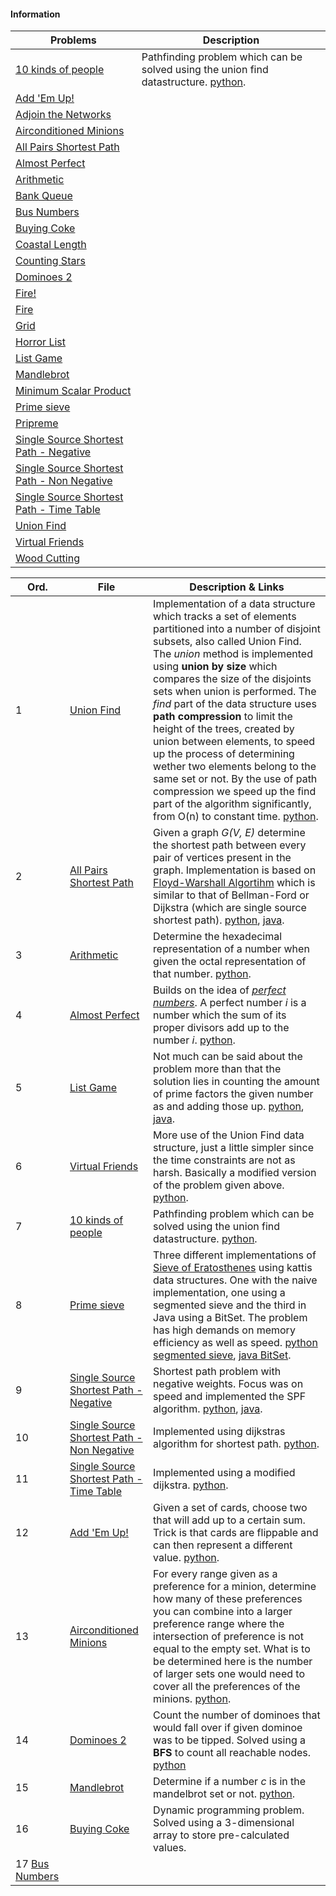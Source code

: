 #### Information
| Problems                                                                                     | Description |
| ---------------------------------------------------------------------------------------------| ----------- |
| [10 kinds of people](https://open.kattis.com/problems/10kindsofpeople)                       |     Pathfinding problem which can be solved using the union find datastructure.  [python](https://github.com/fr3632ho/kattis/blob/master/10-kinds-of-people/10_kinds_of_people.py).        |
| [Add 'Em Up!](https://open.kattis.com/problems/addemup)                                      |             |
| [Adjoin the Networks](https://open.kattis.com/problems/adjoin)                               |             |
| [Airconditioned Minions](https://open.kattis.com/problems/airconditioned)                    |             |
| [All Pairs Shortest Path](https://open.kattis.com/problems/allpairspath)                     |             |
| [Almost Perfect](https://open.kattis.com/problems/almostperfect)                             |             |
| [Arithmetic](https://open.kattis.com/problems/arithmetic)                                    |             |
| [Bank Queue](https://open.kattis.com/problems/bank)                                          |             |
| [Bus Numbers](https://open.kattis.com/problems/busnumbers2)                                  |             |
| [Buying Coke](https://github.com/fr3632ho/kattis/blob/master/buying-coke/buying\_coke.py)    |             |
| [Coastal Length](https://open.kattis.com/problems/coast)                                     |             |
| [Counting Stars](https://open.kattis.com/problems/countingstars)                             |             |
| [Dominoes 2](https://open.kattis.com/problems/dominoes2)                                     |             |
| [Fire!](https://open.kattis.com/problems/fire3)                                              |             |
| [Fire](https://open.kattis.com/problems/fire2)                                               |             |
| [Grid](https://open.kattis.com/problems/grid)                                                |             |
| [Horror List](https://open.kattis.com/problems/horror)                                       |             |
| [List Game](https://open.kattis.com/problems/listgame)                                       |             |
| [Mandlebrot](https://open.kattis.com/problems/mandelbrot)                                    |             |
| [Minimum Scalar Product](https://open.kattis.com/problems/minimumscalar)                     |             |
| [Prime sieve](https://open.kattis.com/problems/primesieve)                                   |             |
| [Pripreme](https://open.kattis.com/problems/pripreme)                                        |             |
| [Single Source Shortest Path - Negative](https://open.kattis.com/problems/shortestpath3)     |             |
| [Single Source Shortest Path - Non Negative](https://open.kattis.com/problems/shortestpath1) |             |
| [Single Source Shortest Path - Time Table](https://open.kattis.com/problems/shortestpath2)   |             |
| [Union Find](https://open.kattis.com/problems/unionfind)                                     |             |
| [Virtual Friends](https://open.kattis.com/problems/virtualfriends)                           |             |
| [Wood Cutting](https://open.kattis.com/problems/woodcutting) 



| Ord. | File                                                                                         | Description & Links                                                                                                                                                                                                                                                                                                                                                                                                                                                                                                                                                                                                                                                                                             |
| ---- | -------------------------------------------------------------------------------------------- | --------------------------------------------------------------------------------------------------------------------------------------------------------------------------------------------------------------------------------------------------------------------------------------------------------------------------------------------------------------------------------------------------------------------------------------------------------------------------------------------------------------------------------------------------------------------------------------------------------------------------------------------------------------------------------------------------------------- |
| 1    | [Union Find](https://open.kattis.com/problems/unionfind)                                     | Implementation of a data structure which tracks a set of elements partitioned into a number of disjoint subsets, also called Union Find. The *union* method is implemented using **union by size** which compares the size of the disjoints sets when union is performed. The *find* part of the data structure uses **path compression** to limit the height of the trees, created by union between elements, to speed up the process of determining wether two elements belong to the same set or not. By the use of path compression we speed up the find part of the algorithm significantly, from O(n) to constant time. [python](https://github.com/fr3632ho/kattis/blob/master/union-find/unionfind.py). |
| 2    | [All Pairs Shortest Path](https://open.kattis.com/problems/allpairspath)                     | Given a graph *G(V, E)* determine the shortest path between every pair of vertices present in the graph. Implementation is based on [Floyd-Warshall Algortihm](https://brilliant.org/wiki/floyd-warshall-algorithm) which is similar to that of Bellman-Ford or Dijkstra (which are single source shortest path). [python](https://github.com/fr3632ho/kattis/blob/master/all-pairs-path/all_pairs_path.py), [java](https://github.com/fr3632ho/kattis/blob/master/all-pairs-path/AllPairsPath.java).                                                                                                                                                                                                           |
| 3    | [Arithmetic](https://open.kattis.com/problems/arithmetic)                                    | Determine the hexadecimal representation of a number when given the octal representation of that number. [python](https://github.com/fr3632ho/kattis/blob/master/arithmetic/arithmetic.py).                                                                                                                                                                                                                                                                                                                                                                                                                                                                                                                     |
| 4    | [Almost Perfect](https://open.kattis.com/problems/almostperfect)                             | Builds on the idea of [*perfect numbers*](https://www.wikiwand.com/en/Perfect_number). A perfect number *i* is a number which the sum of its proper divisors add up to the number *i*. [python](https://github.com/fr3632ho/kattis/tree/master/almost-perfect).                                                                                                                                                                                                                                                                                                                                                                                                                                                 |
| 5    | [List Game](https://open.kattis.com/problems/listgame)                                       | Not much can be said about the problem more than that the solution lies in counting the amount of prime factors the given number as and adding those up. [python](https://github.com/fr3632ho/kattis/blob/master/list-game/list_game.py), [java](https://github.com/fr3632ho/kattis/blob/master/list-game/ListGame.java).                                                                                                                                                                                                                                                                                                                                                                                       |
| 6    | [Virtual Friends](https://open.kattis.com/problems/virtualfriends)                           | More use of the Union Find data structure, just a little simpler since the time constraints are not as harsh. Basically a modified version of the problem given above.  [python](https://github.com/fr3632ho/kattis/blob/master/virtual-friends/virtual_friends.py).                                                                                                                                                                                                                                                                                                                                                                                                                                            |
| 7    | [10 kinds of people](https://open.kattis.com/problems/10kindsofpeople)                       | Pathfinding problem which can be solved using the union find datastructure.  [python](https://github.com/fr3632ho/kattis/blob/master/10-kinds-of-people/10_kinds_of_people.py).                                                                                                                                                                                                                                                                                                                                                                                                                                                                                                                                 |
| 8    | [Prime sieve](https://open.kattis.com/problems/primesieve)                                   | Three different implementations of [Sieve of Eratosthenes](https://www.wikiwand.com/en/Sieve_of_Eratosthenes) using kattis data structures. One with the naive implementation, one using a segmented sieve and the third in Java using a BitSet. The problem has high demands on memory efficiency as well as speed. [python segmented sieve](https://github.com/fr3632ho/kattis/blob/master/prime-sieve/sieve_two.py), [java BitSet](https://github.com/fr3632ho/kattis/blob/master/prime-sieve/Sieve.java).                                                                                                                                                                                                   |
| 9    | [Single Source Shortest Path - Negative](https://open.kattis.com/problems/shortestpath3)     | Shortest path problem with negative weights. Focus was on speed and implemented the SPF algorithm. [python](https://github.com/fr3632ho/kattis/blob/master/shortest-path/neg/sss_path_neg.py), [java](https://github.com/fr3632ho/kattis/blob/master/SSS-path/neg/SPFA.java).                                                                                                                                                                                                                                                                                                                                                                                                                                   |
| 10   | [Single Source Shortest Path - Non Negative](https://open.kattis.com/problems/shortestpath1) | Implemented using dijkstras algorithm for shortest path. [python](https://github.com/fr3632ho/kattis/blob/master/shortest-path/non-neg/sss_path.py).                                                                                                                                                                                                                                                                                                                                                                                                                                                                                                                                                            |
| 11   | [Single Source Shortest Path - Time Table](https://open.kattis.com/problems/shortestpath2)   | Implemented using a modified dijkstra. [python](https://github.com/fr3632ho/kattis/blob/master/shortest-path/time-table/sss_path_table.py).                                                                                                                                                                                                                                                                                                                                                                                                                                                                                                                                                                     |
| 12   | [Add 'Em Up!](https://open.kattis.com/problems/addemup)                                      | Given a set of cards, choose two that will add up to a certain sum. Trick is that cards are flippable and can then represent a different value. [python](https://github.com/fr3632ho/kattis/blob/master/add-em-up/add_em_up.py).                                                                                                                                                                                                                                                                                                                                                                                                                                                                                |
| 13   | [Airconditioned Minions](https://open.kattis.com/problems/airconditioned)                    | For every range given as a preference for a minion, determine how many of these preferences you can combine into a larger preference range where the intersection of preference is not equal to the empty set. What is to be determined here is the number of larger sets one would need to cover all the preferences of the minions. [python](https://github.com/fr3632ho/kattis/blob/master/air-conditioned-minions/AC_minions.py).                                                                                                                                                                                                                                                                           |
| 14   | [Dominoes 2](https://open.kattis.com/problems/dominoes2)                                     | Count the number of dominoes that would fall over if given dominoe was to be tipped. Solved using a **BFS** to count all reachable nodes. [python](https://github.com/fr3632ho/kattis/blob/master/dominoes-2/dominoes_2.py)                                                                                                                                                                                                                                                                                                                                                                                                                                                                                     |
| 15   | [Mandlebrot](https://open.kattis.com/problems/mandelbrot)                                    | Determine if a number *c* is in the mandelbrot set or not. [python](https://github.com/fr3632ho/kattis/blob/master/mandelbrot/mandelbrot.py).                                                                                                                                                                                                                                                                                                                                                                                                                                                                                                                                                                   |
| 16   | [Buying Coke](https://github.com/fr3632ho/kattis/blob/master/buying-coke/buying_coke.py)     | Dynamic programming problem. Solved using a 3-dimensional array to store pre-calculated values.                                                                                                                                                                                                                                                                                                                                                                                                                                                                                                                                                                                                                 |
| 17 [Bus Numbers](https://open.kattis.com/problems/busnumbers2)     |                                                                                              |                                                                                                                                                                                                                                                                                                                                                                                                                                                                                                                                                                                                                                                                                                                 |
